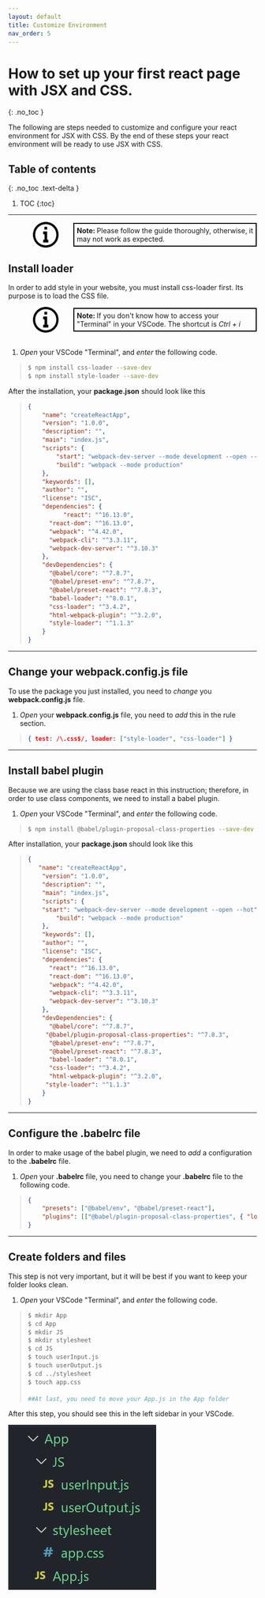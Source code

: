 ```yaml
---
layout: default
title: Customize Environment
nav_order: 5
---
```


# How to set up your first react page with JSX and CSS.
{: .no_toc }

The following are steps needed to customize and configure your react environment for JSX with CSS. By the end of these steps your react environment will be ready to use JSX with CSS.


## Table of contents
{: .no_toc .text-delta }

1. TOC
{:toc}

---

<div style="margin-left: 50px; display: flex; align-items: center;">
    <img src="https://raw.githubusercontent.com/dmitrymatio/setupReactDocs/gh-pages/docs/img/iconfinder_v-31_3162614.png"
      alt="note"
      style=" margin-right: 30px; width: 52px;" />
      <article style="border: 2px solid black; box-sizing: border-box; padding: 5px;"> <strong>Note: </strong>Please follow the guide thoroughly, otherwise, it may not work as expected.</article>
</div>

## Install loader
 
In order to add style in your website, you must install css-loader first. Its purpose is to load the CSS file.
<br>
<div style="margin-left: 50px; display: flex; align-items: center;">
    <img src="https://raw.githubusercontent.com/dmitrymatio/setupReactDocs/gh-pages/docs/img/iconfinder_v-31_3162614.png"
      alt="note"
      style=" margin-right: 30px; width: 52px;" />
      <article style="border: 2px solid black; box-sizing: border-box; padding: 5px;"> <strong>Note: </strong>If you don't know how to access your "Terminal" in your VSCode. The shortcut is <i>Ctrl + i</i></article>
</div>
<br/>

1. *Open* your VSCode "Terminal", and *enter* the following code.

> ```bash
> $ npm install css-loader --save-dev
> $ npm install style-loader --save-dev
> ```

After the installation, your **package.json** should look like this

> ```json
> {
>     "name": "createReactApp",
> 	  "version": "1.0.0",
> 	  "description": "",
> 	  "main": "index.js",
> 	  "scripts": {
>   	  "start": "webpack-dev-server --mode development --open --hot",
> 		  "build": "webpack --mode production"
> 	  },
> 	  "keywords": [],
> 	  "author": "",
> 	  "license": "ISC",
> 	  "dependencies": {
>     		"react": "^16.13.0",
> 	  	"react-dom": "^16.13.0",
> 	  	"webpack": "^4.42.0",
> 	  	"webpack-cli": "^3.3.11",
> 	  	"webpack-dev-server": "^3.10.3"
> 	  },
> 	  "devDependencies": {
>     	"@babel/core": "^7.8.7",
> 	  	"@babel/preset-env": "^7.8.7",
> 	  	"@babel/preset-react": "^7.8.3",
> 	  	"babel-loader": "^8.0.1",
> 	  	"css-loader": "^3.4.2",
> 	  	"html-webpack-plugin": "^3.2.0",
>       "style-loader": "^1.1.3"
> 	  }
> } 
> ```

---

## Change your **webpack.config.js** file

To use the package you just installed, you need to *change* you **webpack.config.js** file.

1. *Open* your **webpack.config.js** file, you need to *add* this in the rule section.

> ```json
> { test: /\.css$/, loader: ["style-loader", "css-loader"] }
> ```

---

## Install babel plugin

Because we are using the class base react in this instruction; therefore, in order to use class components, we need to install a babel plugin.

1. *Open* your VSCode "Terminal", and *enter* the following code.

> ```bash
> $ npm install @babel/plugin-proposal-class-properties --save-dev
> ```

After installation, your **package.json** should look like this

>```json
>{
>    "name": "createReactApp",
>	  "version": "1.0.0",
>	  "description": "",
>	  "main": "index.js",
>	  "scripts": {
>  	  "start": "webpack-dev-server --mode development --open --hot",
>		  "build": "webpack --mode production"
>	  },
>	  "keywords": [],
>	  "author": "",
>	  "license": "ISC",
>	  "dependencies": {
>    	"react": "^16.13.0",
>	  	"react-dom": "^16.13.0",
>	  	"webpack": "^4.42.0",
>	  	"webpack-cli": "^3.3.11",
>	  	"webpack-dev-server": "^3.10.3"
>	  },
>	  "devDependencies": {
>    	"@babel/core": "^7.8.7",
>      "@babel/plugin-proposal-class-properties": "^7.8.3",
>	  	"@babel/preset-env": "^7.8.7",
>	  	"@babel/preset-react": "^7.8.3",
>	  	"babel-loader": "^8.0.1",
>	  	"css-loader": "^3.4.2",
>	  	"html-webpack-plugin": "^3.2.0",
>      "style-loader": "^1.1.3"
>	  }
>} 
>```

---

## Configure the **.babelrc** file

In order to make usage of the babel plugin, we need to *add* a configuration to the **.babelrc** file. 

1. *Open* your **.babelrc** file, you need to change your **.babelrc** file to the following code.

> ```json
> {
>     "presets": ["@babel/env", "@babel/preset-react"],
>     "plugins": [["@babel/plugin-proposal-class-properties", { "loose": true }]]
> }
> ```

---

## Create folders and files

This step is not very important, but it will be best if you want to keep your folder looks clean.

1. *Open* your VSCode "Terminal", and *enter* the following code.

> ```bash
> $ mkdir App
> $ cd App
> $ mkdir JS
> $ mkdir stylesheet
> $ cd JS
> $ touch userInput.js
> $ touch userOutput.js
> $ cd ../stylesheet
> $ touch app.css
> 
> ##At last, you need to move your App.js in the App folder
> ```

After this step, you should see this in the left sidebar in your VSCode.

![screenshot eight](./img/8.PNG)